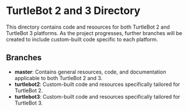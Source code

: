 # TurtleBot 2 and 3 Directory

This directory contains code and resources for both TurtleBot 2 and TurtleBot 3 platforms. As the project progresses, further branches will be created to include custom-built code specific to each platform.

## Branches

- **master**: Contains general resources, code, and documentation applicable to both TurtleBot 2 and 3.
- **turtlebot2**: Custom-built code and resources specifically tailored for TurtleBot 2.
- **turtlebot3**: Custom-built code and resources specifically tailored for TurtleBot 3.
